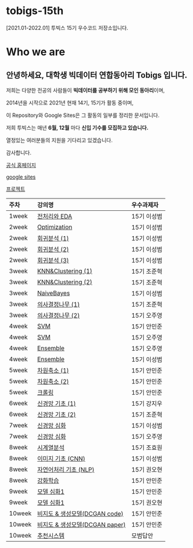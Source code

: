 # tobigs-15th
[2021.01-2022.01] 투빅스 15기 우수코드 저장소입니다.

# Who we are

## 안녕하세요, 대학생 빅데이터 연합동아리 **Tobigs** 입니다.

저희는 다양한 전공의 사람들이 **빅데이터를 공부하기 위해 모인 동아리**이며,

2014년을 시작으로 2021년 현재 14기, 15기가 활동 중이며,

이 Repository와 Google Sites은 그 활동의 일부를 정리한 문서입니다.  

저희 투빅스는 매년 **6월, 12월** 마다 **신입 기수를 모집하고 있습니다.**

열정있는 여러분들의 지원을 기다리고 있겠습니다.

감사합니다.

[공식 홈페이지](http://www.datamarket.kr/xe/page_QEhq64)

[google sites](https://sites.google.com/view/1415tobigs)

[프로젝트](http://www.datamarket.kr/xe/board_pdzw77)


| 주차 | 강의명 | 우수과제자 |
| :--- | :--- | :--- |
| 1week | [전처리와 EDA](https://github.com/tobigs-datamarket/tobigs-15th/blob/main/1wk_EDA/EDA_15%EA%B8%B0%20%EC%9D%B4%EC%84%B1%EB%B2%94.ipynb) | 15기 이성범 |
| 2week | [Optimization](https://github.com/tobigs-datamarket/tobigs-15th/blob/main/2wk_Optimization/Optimization_15%EA%B8%B0%20%EC%9D%B4%EC%84%B1%EB%B2%94.ipynb) | 15기 이성범 |
| 2week | [회귀분석 \(1\)](https://github.com/tobigs-datamarket/tobigs-15th/blob/main/2wk_Regression/week2_assignment1.ipynb) | 15기 이성범 |
| 2week | [회귀분석 \(2\)](https://github.com/tobigs-datamarket/tobigs-15th/blob/main/2wk_Regression/week2_assignment2.ipynb) | 15기 이성범 |
| 2week | [회귀분석 \(3\)](https://github.com/tobigs-datamarket/tobigs-15th/blob/main/2wk_Regression/week2_assignment3.ipynb) | 15기 이성범 |
| 3week | [KNN&Clustering \(1\)](https://github.com/tobigs-datamarket/tobigs-15th/blob/main/3wk_KNN%26Clustering/KNN_assignment.ipynb) | 15기 조준혁 |
| 3week | [KNN&Clustering \(2\)](https://github.com/tobigs-datamarket/tobigs-15th/blob/main/3wk_KNN%26Clustering/Clustering_assignment.ipynb) | 15기 조준혁 |
| 3week | [NaiveBayes](https://github.com/tobigs-datamarket/tobigs-15th/blob/main/3wk_DT%26NB/week3_NaiveBayes_15%EA%B8%B0%20%EC%9D%B4%EC%84%B1%EB%B2%94.ipynb) | 15기 이성범 |
| 3week | [의사결정나무 \(1\)](https://github.com/tobigs-datamarket/tobigs-15th/blob/main/3wk_DT%26NB/DT_Assignment1_15%EA%B8%B0%20%EC%A1%B0%EC%A4%80%ED%98%81.ipynb) | 15기 조준혁 |
| 3week | [의사결정나무 \(2\)](https://github.com/tobigs-datamarket/tobigs-15th/blob/main/3wk_DT%26NB/wk3_decisiontree_assignment2_15%EA%B8%B0%20%EC%98%A4%EC%A3%BC%EC%98%81.ipynbb) | 15기 오주영 | 
| 4week | [SVM](https://github.com/tobigs-datamarket/tobigs-15th/blob/main/4wk_SVM/SVM_assignment_1_15%EA%B8%B0%20%EC%95%88%EB%AF%BC%EC%A4%80.ipynb) | 15기 안민준 |
| 4week | [SVM](https://github.com/tobigs-datamarket/tobigs-15th/blob/main/4wk_SVM/wk4_svm_assignment_15%EA%B8%B0%20%EC%98%A4%EC%A3%BC%EC%98%81.ipynb) | 15기 오주영 |
| 4week | [Ensemble](https://github.com/tobigs-datamarket/tobigs-15th/blob/main/4wk_Ensemble/wk4_ensemble_assignment_15%EA%B8%B0%20%EC%98%A4%EC%A3%BC%EC%98%81.ipynb) | 15기 오주영 |
| 4week | [Ensemble](https://github.com/tobigs-datamarket/tobigs-15th/blob/main/4wk_Ensemble/week4_Ensemble_15%EA%B8%B0%20%EC%9D%B4%EC%84%B1%EB%B2%94.ipynb) | 15기 이성범 |
| 5week | [차원축소 \(1\)](https://github.com/tobigs-datamarket/tobigs-15th/blob/main/5wk_%EC%B0%A8%EC%9B%90%EC%B6%95%EC%86%8C/week5_dimensionality%20reduction_assignment1_15%EA%B8%B0%20%EC%95%88%EB%AF%BC%EC%A4%80.ipynb) | 15기 안민준 |
| 5week | [차원축소 \(2\)](https://github.com/tobigs-datamarket/tobigs-15th/blob/main/5wk_%EC%B0%A8%EC%9B%90%EC%B6%95%EC%86%8C/week5_dimensionality_reduction_assignment2_15%EA%B8%B0%20%EC%95%88%EB%AF%BC%EC%A4%80.ipynb) | 15기 안민준 |
| 5week | [크롤링](https://github.com/tobigs-datamarket/tobigs-15th/blob/main/5wk_Crawling/week5_crawling_assignment_15%EA%B8%B0%20%EC%95%88%EB%AF%BC%EC%A4%80.ipynb) | 15기 안민준  |
| 6week | [신경망 기초 \(1\)](https://github.com/tobigs-datamarket/tobigs-15th/blob/main/6wk_NN_basic/week6_NeuralNetworkBasic_assignment1_15%EA%B8%B0%20%EA%B0%95%EC%A7%80%EC%9A%B0.pdf)  | 15기 강지우 |
| 6week | [신경망 기초 \(2\)](https://github.com/tobigs-datamarket/tobigs-15th/blob/main/6wk_NN_basic/week6_NeuralNetworkBasic_assignment2_15%EA%B8%B0%20%EC%A1%B0%EC%A4%80%ED%98%81.ipynb)  | 15기 조준혁 |
| 7week | [신경망 심화](https://github.com/tobigs-datamarket/tobigs-15th/blob/main/7wk_NN%EC%8B%AC%ED%99%94%26%ED%94%84%EB%A0%88%EC%9E%84%EC%9B%8C%ED%81%AC/week7_NN%EC%8B%AC%ED%99%94_15%EA%B8%B0%20%EC%9D%B4%EC%84%B1%EB%B2%94.ipynb) | 15기 이성범 |
| 7week | [신경망 심화](https://github.com/tobigs-datamarket/tobigs-15th/blob/main/7wk_NN%EC%8B%AC%ED%99%94%26%ED%94%84%EB%A0%88%EC%9E%84%EC%9B%8C%ED%81%AC/wk7_nn_assignment_15%EA%B8%B0%20%EC%98%A4%EC%A3%BC%EC%98%81.ipynb) | 15기 오주영 | 
| 8week | [시계열분석](https://github.com/tobigs-datamarket/tobigs-15th/blob/main/7wk_Time_Series/%237-2.%20%EC%8B%9C%EA%B3%84%EC%97%B4%EB%B6%84%EC%84%9D.md) | 15기 조효원 |
| 8week | [이미지 기초 (CNN)](https://github.com/tobigs-datamarket/tobigs-15th/blob/main/8wk_CNN_basic/week8_CNNbasic_AlexNet_modeling_15%EA%B8%B0%20%EC%9D%B4%EC%84%B1%EB%B2%94.ipynb) | 15기 이성범 |
| 8week | [자연어처리 기초 (NLP)](https://github.com/tobigs-datamarket/tobigs-15th/blob/main/8wk_NLP_basic/HW8_nlp_basic_assignment_15%EA%B8%B0%20%EA%B6%8C%EC%98%A4%ED%98%84.ipynb) | 15기 권오현 | 
| 8week | [강화학습](https://github.com/tobigs-datamarket/tobigs-15th/tree/main/8wk_RL) | 15기 안민준 | 
| 9week | [모델 심화1](https://github.com/tobigs-datamarket/tobigs-15th/blob/main/9wk_CNN_advanced/15%EA%B8%B0_%EC%A0%95%EA%B7%9C%EC%84%B8%EC%85%98_week9_%EA%B3%BC%EC%A0%9C1_15%EA%B8%B0%20%EC%95%88%EB%AF%BC%EC%A4%80.ipynb) | 15기 안민준 | 
| 9week | [모델 심화1](https://github.com/tobigs-datamarket/tobigs-15th/blob/main/9wk_CNN_advanced/HW9_%EB%AA%A8%EB%8D%B8%EC%8B%AC%ED%99%941_15%EA%B8%B0%20%EA%B6%8C%EC%98%A4%ED%98%84.ipynb) | 15기 권오현 | 
| 10week | [비지도 & 생성모델(DCGAN code)](https://github.com/tobigs-datamarket/tobigs-15th/blob/main/10wk_%EB%B9%84%EC%A7%80%EB%8F%84%26%EC%83%9D%EC%84%B1%EB%AA%A8%EB%8D%B8/assignment_wk10_15%EA%B8%B0%20%EC%95%88%EB%AF%BC%EC%A4%80.ipynb) | 15기 안민준 |
| 10week | [비지도 & 생성모델(DCGAN paper)](https://github.com/tobigs-datamarket/tobigs-15th/blob/main/10wk_%EB%B9%84%EC%A7%80%EB%8F%84%26%EC%83%9D%EC%84%B1%EB%AA%A8%EB%8D%B8/paper_review_15%EA%B8%B0%20%EC%95%88%EB%AF%BC%EC%A4%80.ipynb) | 15기 안민준 |
| 10week | [추천시스템](https://github.com/tobigs-datamarket/tobigs-15th/tree/main/10wk_Recommendation_system) | 모범답안 |

